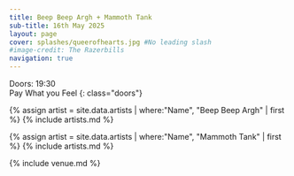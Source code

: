 ```yaml
---
title: Beep Beep Argh + Mammoth Tank
sub-title: 16th May 2025
layout: page
cover: splashes/queerofhearts.jpg #No leading slash
#image-credit: The Razerbills
navigation: true
---
```


Doors: 19:30 <br>Pay What you Feel
{: class="doors"}

{% assign artist = site.data.artists | where:"Name", "Beep Beep Argh" | first %} 
{% include artists.md %}

{% assign artist = site.data.artists | where:"Name", "Mammoth Tank" | first %}
{% include artists.md %}

{% include venue.md %}